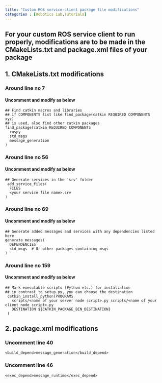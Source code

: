 ```yaml
---
title: "Custom ROS service-client package file modifications"
categories : [Robotics Lab,Tutorials]
---
```


## For your custom ROS service client to run properly, modifications are to be made in the CMakeLists.txt and package.xml files of your package

## 1. CMakeLists.txt modifications

### Around line no 7 
#### Uncomment and modify as below 
```
## Find catkin macros and libraries
## if COMPONENTS list like find_package(catkin REQUIRED COMPONENTS xyz)
## is used, also find other catkin packages
find_package(catkin REQUIRED COMPONENTS
  rospy
  std_msgs
  message_generation
)
```

### Around line no 56 
#### Uncomment and modify as below 
```
## Generate services in the 'srv' folder
 add_service_files(
  FILES
  <your service file name>.srv
)
```
### Around line no 69 
#### Uncomment and modify as below 
```
## Generate added messages and services with any dependencies listed here
generate_messages(
  DEPENDENCIES
  std_msgs  # Or other packages containing msgs
)
```
### Around line no 159
#### Uncomment and modify as below 
```
## Mark executable scripts (Python etc.) for installation
## in contrast to setup.py, you can choose the destination
 catkin_install_python(PROGRAMS
   scripts/<name of your server node script>.py scripts/<name of your client node script>.py 
   DESTINATION ${CATKIN_PACKAGE_BIN_DESTINATION}
 )
```

## 2. package.xml modifications

### Uncomment line 40
```
<build_depend>message_generation</build_depend>
```
### Uncomment line 46
```
<exec_depend>message_runtime</exec_depend>
```

